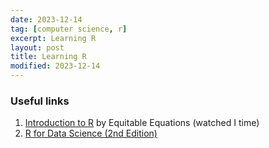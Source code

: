 ```yaml
---
date: 2023-12-14
tag: [computer science, r]
excerpt: Learning R
layout: post
title: Learning R
modified: 2023-12-14
---
```


### Useful links

1. [Introduction to R](https://www.youtube.com/watch?v=yZ0bV2Afkjc&ab_channel=EquitableEquations) by Equitable Equations (watched I time)
1. [R for Data Science (2nd Edition)](https://r4ds.hadley.nz/import)
